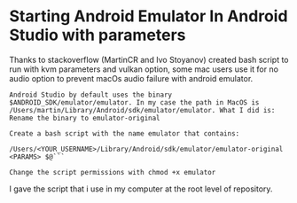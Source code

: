 # Starting Android Emulator In Android Studio with parameters
Thanks to stackoverflow (MartinCR and Ivo Stoyanov) created bash script to run with kvm parameters and vulkan option, some mac users use it for no audio option to prevent macOs audio failure with android emulator.

```
Android Studio by default uses the binary $ANDROID_SDK/emulator/emulator. In my case the path in MacOS is /Users/martin/Library/Android/sdk/emulator/emulator. What I did is:
Rename the binary to emulator-original

Create a bash script with the name emulator that contains:

/Users/<YOUR_USERNAME>/Library/Android/sdk/emulator/emulator-original <PARAMS> $@```

Change the script permissions with chmod +x emulator
```

I gave the script that i use in my computer at the root level of repository.
